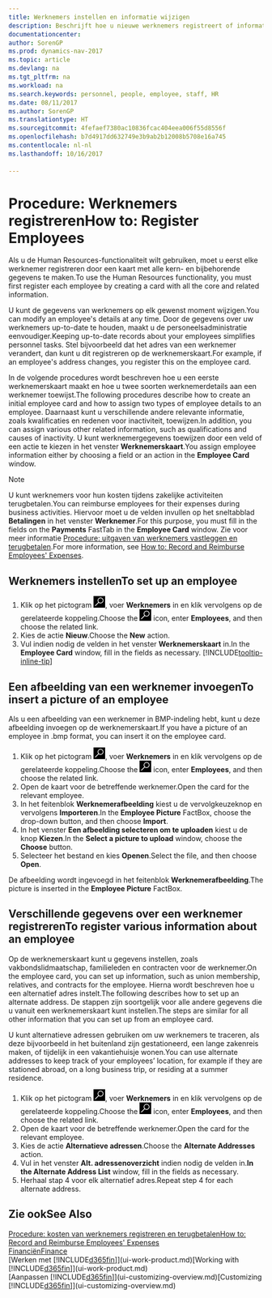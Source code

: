 ```yaml
---
title: Werknemers instellen en informatie wijzigen
description: Beschrijft hoe u nieuwe werknemers registreert of informatie voor bestaande werknemers bewerkt.
documentationcenter: 
author: SorenGP
ms.prod: dynamics-nav-2017
ms.topic: article
ms.devlang: na
ms.tgt_pltfrm: na
ms.workload: na
ms.search.keywords: personnel, people, employee, staff, HR
ms.date: 08/11/2017
ms.author: SorenGP
ms.translationtype: HT
ms.sourcegitcommit: 4fefaef7380ac10836fcac404eea006f55d8556f
ms.openlocfilehash: b7d4917dd632749e3b9ab2b12008b5708e16a745
ms.contentlocale: nl-nl
ms.lasthandoff: 10/16/2017

---
```

# <a name="how-to-register-employees"></a><span data-ttu-id="b727d-103">Procedure: Werknemers registreren</span><span class="sxs-lookup"><span data-stu-id="b727d-103">How to: Register Employees</span></span>
<span data-ttu-id="b727d-104">Als u de Human Resources-functionaliteit wilt gebruiken, moet u eerst elke werknemer registreren door een kaart met alle kern- en bijbehorende gegevens te maken.</span><span class="sxs-lookup"><span data-stu-id="b727d-104">To use the Human Resources functionality, you must first register each employee by creating a card with all the core and related information.</span></span>

<span data-ttu-id="b727d-105">U kunt de gegevens van werknemers op elk gewenst moment wijzigen.</span><span class="sxs-lookup"><span data-stu-id="b727d-105">You can modify an employee's details at any time.</span></span> <span data-ttu-id="b727d-106">Door de gegevens over uw werknemers up-to-date te houden, maakt u de personeelsadministratie eenvoudiger.</span><span class="sxs-lookup"><span data-stu-id="b727d-106">Keeping up-to-date records about your employees simplifies personnel tasks.</span></span> <span data-ttu-id="b727d-107">Stel bijvoorbeeld dat het adres van een werknemer verandert, dan kunt u dit registreren op de werknemerskaart.</span><span class="sxs-lookup"><span data-stu-id="b727d-107">For example, if an employee's address changes, you register this on the employee card.</span></span>

<span data-ttu-id="b727d-108">In de volgende procedures wordt beschreven hoe u een eerste werknemerskaart maakt en hoe u twee soorten werknemerdetails aan een werknemer toewijst.</span><span class="sxs-lookup"><span data-stu-id="b727d-108">The following procedures describe how to create an initial employee card and how to assign two types of employee details to an employee.</span></span> <span data-ttu-id="b727d-109">Daarnaast kunt u verschillende andere relevante informatie, zoals kwalificaties en redenen voor inactiviteit, toewijzen.</span><span class="sxs-lookup"><span data-stu-id="b727d-109">In addition, you can assign various other related information, such as qualifications and causes of inactivity.</span></span> <span data-ttu-id="b727d-110">U kunt werknemergegevens toewijzen door een veld of een actie te kiezen in het venster **Werknemerskaart**.</span><span class="sxs-lookup"><span data-stu-id="b727d-110">You assign employee information either by choosing a field or an action in the **Employee Card** window.</span></span>

> [!NOTE]  
> <span data-ttu-id="b727d-111">U kunt werknemers voor hun kosten tijdens zakelijke activiteiten terugbetalen.</span><span class="sxs-lookup"><span data-stu-id="b727d-111">You can reimburse employees for their expenses during business activities.</span></span> <span data-ttu-id="b727d-112">Hiervoor moet u de velden invullen op het sneltabblad **Betalingen** in het venster **Werknemer**.</span><span class="sxs-lookup"><span data-stu-id="b727d-112">For this purpose, you must fill in the fields on the **Payments** FastTab in the **Employee Card** window.</span></span> <span data-ttu-id="b727d-113">Zie voor meer informatie [Procedure: uitgaven van werknemers vastleggen en terugbetalen](finance-how-record-reimburse-employee-expenses.md).</span><span class="sxs-lookup"><span data-stu-id="b727d-113">For more information, see [How to: Record and Reimburse Employees' Expenses](finance-how-record-reimburse-employee-expenses.md).</span></span>

## <a name="to-set-up-an-employee"></a><span data-ttu-id="b727d-114">Werknemers instellen</span><span class="sxs-lookup"><span data-stu-id="b727d-114">To set up an employee</span></span>
1. <span data-ttu-id="b727d-115">Klik op het pictogram ![Zoeken naar pagina of rapport](media/ui-search/search_small.png "pictogram Zoeken naar pagina of rapport"), voer **Werknemers** in en klik vervolgens op de gerelateerde koppeling.</span><span class="sxs-lookup"><span data-stu-id="b727d-115">Choose the ![Search for Page or Report](media/ui-search/search_small.png "Search for Page or Report icon") icon, enter **Employees**, and then choose the related link.</span></span>
2. <span data-ttu-id="b727d-116">Kies de actie **Nieuw**.</span><span class="sxs-lookup"><span data-stu-id="b727d-116">Choose the **New** action.</span></span>
3. <span data-ttu-id="b727d-117">Vul indien nodig de velden in het venster **Werknemerskaart** in.</span><span class="sxs-lookup"><span data-stu-id="b727d-117">In the **Employee Card** window, fill in the fields as necessary.</span></span> [!INCLUDE[tooltip-inline-tip](includes/tooltip-inline-tip_md.md)]

## <a name="to-insert-a-picture-of-an-employee"></a><span data-ttu-id="b727d-118">Een afbeelding van een werknemer invoegen</span><span class="sxs-lookup"><span data-stu-id="b727d-118">To insert a picture of an employee</span></span>
<span data-ttu-id="b727d-119">Als u een afbeelding van een werknemer in BMP-indeling hebt, kunt u deze afbeelding invoegen op de werknemerskaart.</span><span class="sxs-lookup"><span data-stu-id="b727d-119">If you have a picture of an employee in .bmp format, you can insert it on the employee card.</span></span>

1. <span data-ttu-id="b727d-120">Klik op het pictogram ![Zoeken naar pagina of rapport](media/ui-search/search_small.png "pictogram Zoeken naar pagina of rapport"), voer **Werknemers** in en klik vervolgens op de gerelateerde koppeling.</span><span class="sxs-lookup"><span data-stu-id="b727d-120">Choose the ![Search for Page or Report](media/ui-search/search_small.png "Search for Page or Report icon") icon, enter **Employees**, and then choose the related link.</span></span>
2. <span data-ttu-id="b727d-121">Open de kaart voor de betreffende werknemer.</span><span class="sxs-lookup"><span data-stu-id="b727d-121">Open the card for the relevant employee.</span></span>
3. <span data-ttu-id="b727d-122">In het feitenblok **Werknemerafbeelding** kiest u de vervolgkeuzeknop en vervolgens **Importeren**.</span><span class="sxs-lookup"><span data-stu-id="b727d-122">In the **Employee Picture** FactBox, choose the drop-down button, and then choose **Import**.</span></span>
4. <span data-ttu-id="b727d-123">In het venster **Een afbeelding selecteren om te uploaden** kiest u de knop **Kiezen**.</span><span class="sxs-lookup"><span data-stu-id="b727d-123">In the **Select a picture to upload** window, choose the **Choose** button.</span></span>
5. <span data-ttu-id="b727d-124">Selecteer het bestand en kies **Openen**.</span><span class="sxs-lookup"><span data-stu-id="b727d-124">Select the file, and then choose **Open**.</span></span>

<span data-ttu-id="b727d-125">De afbeelding wordt ingevoegd in het feitenblok **Werknemerafbeelding**.</span><span class="sxs-lookup"><span data-stu-id="b727d-125">The picture is inserted in the **Employee Picture** FactBox.</span></span>

## <a name="to-register-various-information-about-an-employee"></a><span data-ttu-id="b727d-126">Verschillende gegevens over een werknemer registreren</span><span class="sxs-lookup"><span data-stu-id="b727d-126">To register various information about an employee</span></span>
<span data-ttu-id="b727d-127">Op de werknemerskaart kunt u gegevens instellen, zoals vakbondslidmaatschap, familieleden en contracten voor de werknemer.</span><span class="sxs-lookup"><span data-stu-id="b727d-127">On the employee card, you can set up information, such as union membership, relatives, and contracts for the employee.</span></span> <span data-ttu-id="b727d-128">Hierna wordt beschreven hoe u een alternatief adres instelt.</span><span class="sxs-lookup"><span data-stu-id="b727d-128">The following describes how to set up an alternate address.</span></span> <span data-ttu-id="b727d-129">De stappen zijn soortgelijk voor alle andere gegevens die u vanuit een werknemerskaart kunt instellen.</span><span class="sxs-lookup"><span data-stu-id="b727d-129">The steps are similar for all other information that you can set up from an employee card.</span></span>

<span data-ttu-id="b727d-130">U kunt alternatieve adressen gebruiken om uw werknemers te traceren, als deze bijvoorbeeld in het buitenland zijn gestationeerd, een lange zakenreis maken, of tijdelijk in een vakantiehuisje wonen.</span><span class="sxs-lookup"><span data-stu-id="b727d-130">You can use alternate addresses to keep track of your employees’ location, for example if they are stationed abroad, on a long business trip, or residing at a summer residence.</span></span>

1. <span data-ttu-id="b727d-131">Klik op het pictogram ![Zoeken naar pagina of rapport](media/ui-search/search_small.png "pictogram Zoeken naar pagina of rapport"), voer **Werknemers** in en klik vervolgens op de gerelateerde koppeling.</span><span class="sxs-lookup"><span data-stu-id="b727d-131">Choose the ![Search for Page or Report](media/ui-search/search_small.png "Search for Page or Report icon") icon, enter **Employees**, and then choose the related link.</span></span>
2. <span data-ttu-id="b727d-132">Open de kaart voor de betreffende werknemer.</span><span class="sxs-lookup"><span data-stu-id="b727d-132">Open the card for the relevant employee.</span></span>
3. <span data-ttu-id="b727d-133">Kies de actie **Alternatieve adressen**.</span><span class="sxs-lookup"><span data-stu-id="b727d-133">Choose the **Alternate Addresses** action.</span></span>
4. <span data-ttu-id="b727d-134">Vul in het venster **Alt. adressenoverzicht** indien nodig de velden in.</span><span class="sxs-lookup"><span data-stu-id="b727d-134">**In the Alternate Address List** window, fill in the fields as necessary.</span></span>
5. <span data-ttu-id="b727d-135">Herhaal stap 4 voor elk alternatief adres.</span><span class="sxs-lookup"><span data-stu-id="b727d-135">Repeat step 4 for each alternate address.</span></span>

## <a name="see-also"></a><span data-ttu-id="b727d-136">Zie ook</span><span class="sxs-lookup"><span data-stu-id="b727d-136">See Also</span></span>
[<span data-ttu-id="b727d-137">Procedure: kosten van werknemers registreren en terugbetalen</span><span class="sxs-lookup"><span data-stu-id="b727d-137">How to: Record and Reimburse Employees' Expenses</span></span>](finance-how-record-reimburse-employee-expenses.md)  
[<span data-ttu-id="b727d-138">Financiën</span><span class="sxs-lookup"><span data-stu-id="b727d-138">Finance</span></span>](finance.md)  
<span data-ttu-id="b727d-139">[Werken met [!INCLUDE[d365fin](includes/d365fin_md.md)]](ui-work-product.md)</span><span class="sxs-lookup"><span data-stu-id="b727d-139">[Working with [!INCLUDE[d365fin](includes/d365fin_md.md)]](ui-work-product.md)</span></span>  
<span data-ttu-id="b727d-140">[Aanpassen [!INCLUDE[d365fin](includes/d365fin_md.md)]](ui-customizing-overview.md)</span><span class="sxs-lookup"><span data-stu-id="b727d-140">[Customizing [!INCLUDE[d365fin](includes/d365fin_md.md)]](ui-customizing-overview.md)</span></span>

